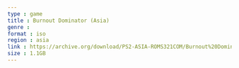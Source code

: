 ```yaml
---
type : game
title : Burnout Dominator (Asia)
genre : 
format : iso
region : asia
link : https://archive.org/download/PS2-ASIA-ROMS321COM/Burnout%20Dominator%20%28Asia%29.7z
size : 1.1GB
---
```

